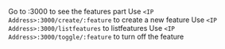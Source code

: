 Go to <IP Address>:3000 to see the features part
Use `<IP Address>:3000/create/:feature` to create a new feature
Use `<IP Address>:3000/listfeatures` to listfeatures
Use `<IP Address>:3000/toggle/:feature` to turn off the feature
